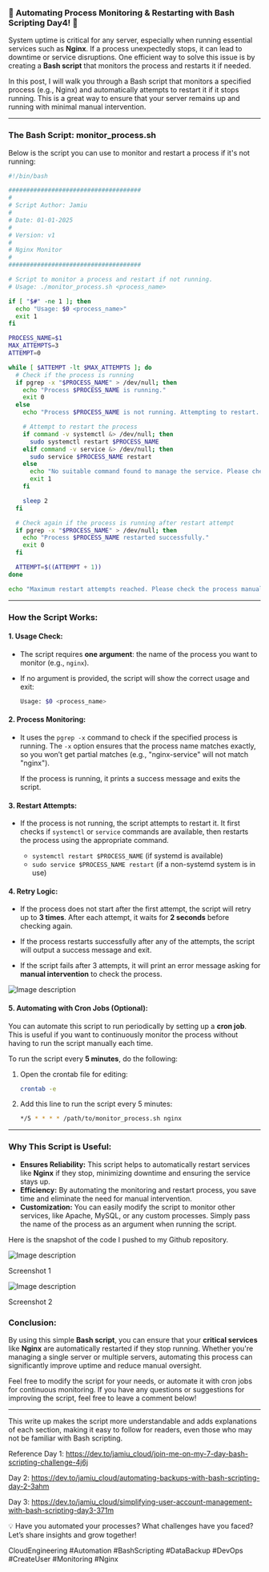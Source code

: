 ### 🚀 Automating Process Monitoring & Restarting with Bash Scripting Day4! 🔧

System uptime is critical for any server, especially when running essential services such as **Nginx**. If a process unexpectedly stops, it can lead to downtime or service disruptions. One efficient way to solve this issue is by creating a **Bash script** that monitors the process and restarts it if needed.

In this post, I will walk you through a Bash script that monitors a specified process (e.g., Nginx) and automatically attempts to restart it if it stops running. This is a great way to ensure that your server remains up and running with minimal manual intervention.

---

### **The Bash Script: monitor_process.sh**

Below is the script you can use to monitor and restart a process if it's not running:

```bash
#!/bin/bash

#####################################
#
# Script Author: Jamiu
#
# Date: 01-01-2025
#
# Version: v1
#
# Nginx Monitor
#
#####################################

# Script to monitor a process and restart if not running.
# Usage: ./monitor_process.sh <process_name>

if [ "$#" -ne 1 ]; then
  echo "Usage: $0 <process_name>"
  exit 1
fi

PROCESS_NAME=$1
MAX_ATTEMPTS=3
ATTEMPT=0

while [ $ATTEMPT -lt $MAX_ATTEMPTS ]; do
  # Check if the process is running
  if pgrep -x "$PROCESS_NAME" > /dev/null; then
    echo "Process $PROCESS_NAME is running."
    exit 0
  else
    echo "Process $PROCESS_NAME is not running. Attempting to restart..."

    # Attempt to restart the process
    if command -v systemctl &> /dev/null; then
      sudo systemctl restart $PROCESS_NAME
    elif command -v service &> /dev/null; then
      sudo service $PROCESS_NAME restart
    else
      echo "No suitable command found to manage the service. Please check your init system."
      exit 1
    fi

    sleep 2
  fi

  # Check again if the process is running after restart attempt
  if pgrep -x "$PROCESS_NAME" > /dev/null; then
    echo "Process $PROCESS_NAME restarted successfully."
    exit 0
  fi

  ATTEMPT=$((ATTEMPT + 1))
done

echo "Maximum restart attempts reached. Please check the process manually."
```

---

### **How the Script Works:**

#### **1. Usage Check:**
- The script requires **one argument**: the name of the process you want to monitor (e.g., `nginx`).
- If no argument is provided, the script will show the correct usage and exit:
  
  ```bash
  Usage: $0 <process_name>
  ```

#### **2. Process Monitoring:**
- It uses the `pgrep -x` command to check if the specified process is running. The `-x` option ensures that the process name matches exactly, so you won’t get partial matches (e.g., "nginx-service" will not match "nginx").
  
  If the process is running, it prints a success message and exits the script.

#### **3. Restart Attempts:**
- If the process is not running, the script attempts to restart it. It first checks if `systemctl` or `service` commands are available, then restarts the process using the appropriate command.

  - `systemctl restart $PROCESS_NAME` (if systemd is available)
  - `sudo service $PROCESS_NAME restart` (if a non-systemd system is in use)

#### **4. Retry Logic:**
- If the process does not start after the first attempt, the script will retry up to **3 times**. After each attempt, it waits for **2 seconds** before checking again.

- If the process restarts successfully after any of the attempts, the script will output a success message and exit.
  
- If the script fails after 3 attempts, it will print an error message asking for **manual intervention** to check the process.


![Image description](https://dev-to-uploads.s3.amazonaws.com/uploads/articles/hx7zk3gocsi35j1qmswe.png)


#### **5. Automating with Cron Jobs (Optional):**
You can automate this script to run periodically by setting up a **cron job**. This is useful if you want to continuously monitor the process without having to run the script manually each time.

To run the script every **5 minutes**, do the following:

1. Open the crontab file for editing:
   ```bash
   crontab -e
   ```

2. Add this line to run the script every 5 minutes:
   ```bash
   */5 * * * * /path/to/monitor_process.sh nginx
   ```

---

### **Why This Script is Useful:**

- **Ensures Reliability:** This script helps to automatically restart services like **Nginx** if they stop, minimizing downtime and ensuring the service stays up.
- **Efficiency:** By automating the monitoring and restart process, you save time and eliminate the need for manual intervention.
- **Customization:** You can easily modify the script to monitor other services, like Apache, MySQL, or any custom processes. Simply pass the name of the process as an argument when running the script.

Here is the snapshot of the code I pushed to my Github repository.


![Image description](https://dev-to-uploads.s3.amazonaws.com/uploads/articles/ho3yg1yk4me8iajaxdv7.png)

Screenshot 1



![Image description](https://dev-to-uploads.s3.amazonaws.com/uploads/articles/cfaoq1un8cdjwy0f83lh.png)

Screenshot 2


### **Conclusion:**

By using this simple **Bash script**, you can ensure that your **critical services** like **Nginx** are automatically restarted if they stop running. Whether you're managing a single server or multiple servers, automating this process can significantly improve uptime and reduce manual oversight.

Feel free to modify the script for your needs, or automate it with cron jobs for continuous monitoring. If you have any questions or suggestions for improving the script, feel free to leave a comment below!

---

This write up makes the script more understandable and adds explanations of each section, making it easy to follow for readers, even those who may not be familiar with Bash scripting.


Reference
Day 1: https://dev.to/jamiu_cloud/join-me-on-my-7-day-bash-scripting-challenge-4j6j

Day 2: https://dev.to/jamiu_cloud/automating-backups-with-bash-scripting-day-2-3ahm

Day 3: https://dev.to/jamiu_cloud/simplifying-user-account-management-with-bash-scripting-day3-371m


💡 Have you automated your processes? What challenges have you faced? Let’s share insights and grow together!

CloudEngineering #Automation #BashScripting #DataBackup #DevOps #CreateUser #Monitoring #Nginx

